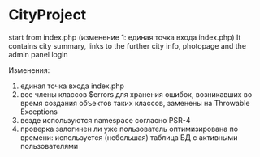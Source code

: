 # CityProject
start from index.php (изменение 1: единая точка входа index.php)
It contains city summary, links to the further city info, photopage and the admin panel login

Изменения: 
1) единая точка входа index.php
2) все члены классов $errors для хранения ошибок, возникавших во время создания объектов таких классов, заменены на Throwable Exceptions
3) везде используются namespace согласно PSR-4
4) проверка залогинен ли уже пользователь оптимизирована по времени: используется (небольшая) таблица БД с активными пользователями
